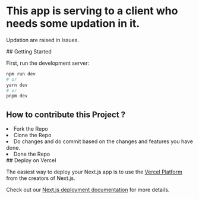 <h1> This app is serving to a client who needs some updation in it. 
</h1>
<p> Updation are raised in Issues. </p>
## Getting Started

First, run the development server:

```bash
npm run dev
# or
yarn dev
# or
pnpm dev
```
## How to contribute this Project ?
<li> Fork the Repo </li>
<li>Clone the Repo </li>
<li> Do changes and do commit based on the changes and features you have done.</li>
<li>Done the Repo  </li>
## Deploy on Vercel

The easiest way to deploy your Next.js app is to use the [Vercel Platform](https://vercel.com/new?utm_medium=default-template&filter=next.js&utm_source=create-next-app&utm_campaign=create-next-app-readme) from the creators of Next.js.

Check out our [Next.js deployment documentation](https://nextjs.org/docs/deployment) for more details.
